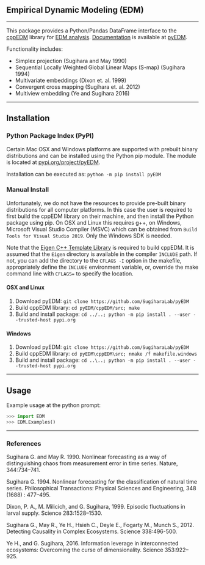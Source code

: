 ## Empirical Dynamic Modeling (EDM)
---
This package provides a Python/Pandas DataFrame interface to the [cppEDM](https://github.com/SugiharaLab/cppEDM) library for [EDM analysis](http://deepeco.ucsd.edu/nonlinear-dynamics-research/edm/).  [Documentation](https://github.com/SugiharaLab/pyEDM/blob/master/doc/pyEDM.pdf) is available at [pyEDM](https://github.com/SugiharaLab/pyEDM).

Functionality includes:
* Simplex projection (Sugihara and May 1990)
* Sequential Locally Weighted Global Linear Maps (S-map) (Sugihara 1994)
* Multivariate embeddings (Dixon et. al. 1999)
* Convergent cross mapping (Sugihara et. al. 2012)
* Multiview embedding (Ye and Sugihara 2016)

---
## Installation

### Python Package Index (PyPI)
Certain Mac OSX and Windows platforms are supported with prebuilt binary distributions and can  be installed using the Python pip module.  The module is located at [pypi.org/project/pyEDM](https://pypi.org/project/pyEDM/).

Installation can be executed as: `python -m pip install pyEDM`


### Manual Install
Unfortunately, we do not have the resources to provide pre-built binary distributions for all computer platforms.  In this case the user is required to first build the cppEDM library on their machine, and then install the Python package using pip.  On OSX and Linux this requires g++, on Windows, Microsoft Visual Studio Compiler (MSVC) which can be obtained from `Build Tools for Visual Studio 2019`. Only the Windows SDK is needed.

Note that the [Eigen C++ Template Library](http://eigen.tuxfamily.org/) is required to build cppEDM.  It is assumed that the `Eigen` directory is available in the compiler `INCLUDE` path.  If not, you can add the directory to the `CFLAGS -I` option in the makefile, appropriately define the `INCLUDE` environment variable, or, override the make command line with `CFLAGS=` to specify the location.

#### OSX and Linux
1. Download pyEDM: `git clone https://github.com/SugiharaLab/pyEDM`
2. Build cppEDM library: `cd pyEDM/cppEDM/src; make`
3. Build and install package: `cd ../..; python -m pip install . --user --trusted-host pypi.org`

#### Windows
1. Download pyEDM: `git clone https://github.com/SugiharaLab/pyEDM`
2. Build cppEDM library: `cd pyEDM\cppEDM\src; nmake /f makefile.windows`
3. Build and install package: `cd ..\..; python -m pip install . --user --trusted-host pypi.org`

---
## Usage
Example usage at the python prompt:
```python
>>> import EDM
>>> EDM.Examples()
```

---
### References
Sugihara G. and May R. 1990.  Nonlinear forecasting as a way of distinguishing 
chaos from measurement error in time series. Nature, 344:734–741.

Sugihara G. 1994. Nonlinear forecasting for the classification of natural 
time series. Philosophical Transactions: Physical Sciences and 
Engineering, 348 (1688) : 477–495.

Dixon, P. A., M. Milicich, and G. Sugihara, 1999. Episodic fluctuations in larval supply. Science 283:1528–1530.

Sugihara G., May R., Ye H., Hsieh C., Deyle E., Fogarty M., Munch S., 2012.
Detecting Causality in Complex Ecosystems. Science 338:496-500.

Ye H., and G. Sugihara, 2016. Information leverage in interconnected 
ecosystems: Overcoming the curse of dimensionality. Science 353:922–925.

